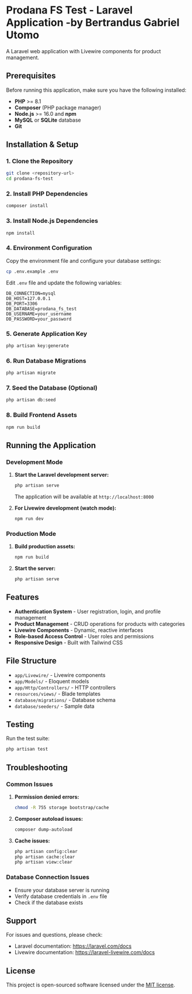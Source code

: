 # Prodana FS Test - Laravel Application -by Bertrandus Gabriel Utomo

A Laravel web application with Livewire components for product management.

## Prerequisites

Before running this application, make sure you have the following installed:

-   **PHP** >= 8.1
-   **Composer** (PHP package manager)
-   **Node.js** >= 16.0 and **npm**
-   **MySQL** or **SQLite** database
-   **Git**

## Installation & Setup

### 1. Clone the Repository

```bash
git clone <repository-url>
cd prodana-fs-test
```

### 2. Install PHP Dependencies

```bash
composer install
```

### 3. Install Node.js Dependencies

```bash
npm install
```

### 4. Environment Configuration

Copy the environment file and configure your database settings:

```bash
cp .env.example .env
```

Edit `.env` file and update the following variables:

```env
DB_CONNECTION=mysql
DB_HOST=127.0.0.1
DB_PORT=3306
DB_DATABASE=prodana_fs_test
DB_USERNAME=your_username
DB_PASSWORD=your_password
```

### 5. Generate Application Key

```bash
php artisan key:generate
```

### 6. Run Database Migrations

```bash
php artisan migrate
```

### 7. Seed the Database (Optional)

```bash
php artisan db:seed
```

### 8. Build Frontend Assets

```bash
npm run build
```

## Running the Application

### Development Mode

1. **Start the Laravel development server:**

    ```bash
    php artisan serve
    ```

    The application will be available at `http://localhost:8000`

2. **For Livewire development (watch mode):**
    ```bash
    npm run dev
    ```

### Production Mode

1. **Build production assets:**

    ```bash
    npm run build
    ```

2. **Start the server:**
    ```bash
    php artisan serve
    ```

## Features

-   **Authentication System** - User registration, login, and profile management
-   **Product Management** - CRUD operations for products with categories
-   **Livewire Components** - Dynamic, reactive interfaces
-   **Role-based Access Control** - User roles and permissions
-   **Responsive Design** - Built with Tailwind CSS

## File Structure

-   `app/Livewire/` - Livewire components
-   `app/Models/` - Eloquent models
-   `app/Http/Controllers/` - HTTP controllers
-   `resources/views/` - Blade templates
-   `database/migrations/` - Database schema
-   `database/seeders/` - Sample data

## Testing

Run the test suite:

```bash
php artisan test
```

## Troubleshooting

### Common Issues

1. **Permission denied errors:**

    ```bash
    chmod -R 755 storage bootstrap/cache
    ```

2. **Composer autoload issues:**

    ```bash
    composer dump-autoload
    ```

3. **Cache issues:**
    ```bash
    php artisan config:clear
    php artisan cache:clear
    php artisan view:clear
    ```

### Database Connection Issues

-   Ensure your database server is running
-   Verify database credentials in `.env` file
-   Check if the database exists

## Support

For issues and questions, please check:

-   Laravel documentation: https://laravel.com/docs
-   Livewire documentation: https://laravel-livewire.com/docs

## License

This project is open-sourced software licensed under the [MIT license](https://opensource.org/licenses/MIT).
